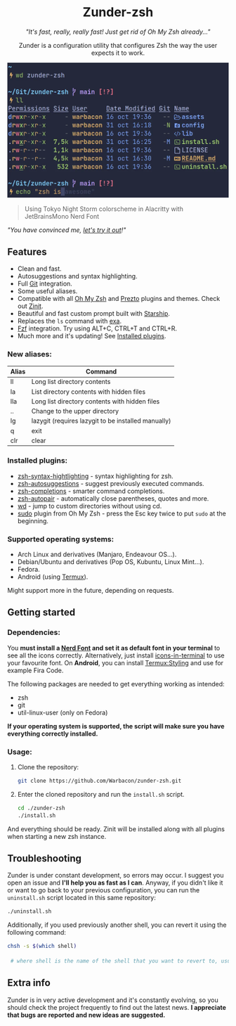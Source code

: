 <h1 align="center">Zunder-zsh</h1>

<div align="center"> 

*"It's fast, really, really fast! Just get rid of Oh My Zsh already..."*

Zunder is a configuration utility that configures Zsh the way the user expects it to work.

![example](./assets/preview.webp)

</div>

> Using Tokyo Night Storm colorscheme in Alacritty with JetBrainsMono Nerd Font

*"You have convinced me, [let's try it out](https://github.com/Warbacon/zunder-zsh#getting-started)!"*

## Features
- Clean and fast.
- Autosuggestions and syntax highlighting. 
- Full [Git](https://git-scm.com/) integration.
- Some useful aliases.
- Compatible with all [Oh My Zsh](https://github.com/ohmyzsh/ohmyzsh) and [Prezto](https://github.com/sorin-ionescu/prezto)
plugins and themes. Check out [Zinit](https://github.com/zdharma-continuum/zinit).
- Beautiful and fast custom prompt built with [Starship](https://starship.rs/).
- Replaces the `ls` command with [exa](https://github.com/ogham/exa).
- [Fzf](https://github.com/junegunn/fzf) integration. Try using ALT+C, CTRL+T and CTRL+R.
- Much more and it's updating! See [Installed plugins](https://github.com/Warbacon/zunder-zsh#installed-plugins).

### New aliases:
| Alias | Command                                              |
| ----- | ---------------------------------------------------- |
| ll    | Long list directory contents                         |
| la    | List directory contents with hidden files            |
| lla   | Long list directory contents with hidden files       |
| ..    | Change to the upper directory                        |
| lg    | lazygit (requires lazygit to be installed manually)  |
| q     | exit                                                 |
| clr   | clear                                                |


### Installed plugins:
- [zsh-syntax-hightlighting](https://github.com/zsh-users/zsh-syntax-highlighting) - syntax
highlighting for zsh.
- [zsh-autosuggestions](https://github.com/zsh-users/zsh-autosuggestions) - suggest previously
executed commands.
- [zsh-completions](https://github.com/zsh-users/zsh-completions) - smarter command completions.
- [zsh-autopair](https://github.com/hlissner/zsh-autopair) - automatically close parentheses,
quotes and more.
- [wd](https://github.com/mfaerevaag/wd) - jump to custom directories without using cd.
- [sudo](https://github.com/ohmyzsh/ohmyzsh/tree/master/plugins/sudo) plugin from Oh My Zsh -
press the Esc key twice to put `sudo` at the beginning.

### Supported operating systems:
- Arch Linux and derivatives (Manjaro, Endeavour OS...).
- Debian/Ubuntu and derivatives (Pop OS, Kubuntu, Linux Mint...).
- Fedora.
- Android (using [Termux](https://termux.com/)).

Might support more in the future, depending on requests.

## Getting started
### Dependencies:
You **must install a [Nerd Font](https://www.nerdfonts.com/font-downloads) and set it as default font in your terminal** to see all the icons correctly. 
Alternatively, just install [icons-in-terminal](https://github.com/sebastiencs/icons-in-terminal) to use your favourite font.
On **Android**, you can install [Termux:Styling](https://f-droid.org/es/packages/com.termux.styling) and use for example Fira Code.

The following packages are needed to get everything working as intended:
- zsh
- git
- util-linux-user (only on Fedora)

**If your operating system is supported, the script will make sure you have everything correctly installed.**
### Usage:
1. Clone the repository:
   
   ```sh
   git clone https://github.com/Warbacon/zunder-zsh.git
   ```

2. Enter the cloned repository and run the `install.sh` script.
   
   ```sh
   cd ./zunder-zsh
   ./install.sh
   ```

And everything should be ready. 
Zinit will be installed along with all plugins when starting a new zsh instance. 

## Troubleshooting
Zunder is under constant development, so errors may occur. I suggest you open an issue and **I'll help you as fast as I can**. 
Anyway, if you didn't like it or want to go back to your previous configuration, you can run the ``uninstall.sh`` script located in this same repository:

```bash
./uninstall.sh
```

Additionally, if you used previously another shell, you can revert it using the following command:
```bash
chsh -s $(which shell)

 # where shell is the name of the shell that you want to revert to, usually bash.
```

## Extra info
Zunder is in very active development and it's constantly evolving, so you should check the project frequently to find out the latest news.
**I appreciate that bugs are reported and new ideas are suggested.** 
